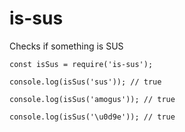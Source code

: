 # is-sus
Checks if something is SUS

```node
const isSus = require('is-sus');

console.log(isSus('sus')); // true

console.log(isSus('amogus')); // true

console.log(isSus('\u0d9e')); // true
```